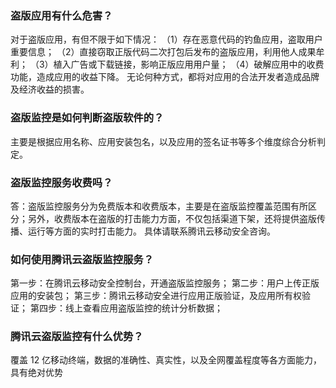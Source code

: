 ### 盗版应用有什么危害？
对于盗版应用，有但不限于如下情况：
（1）存在恶意代码的钓鱼应用，盗取用户重要信息；
（2）直接窃取正版代码二次打包后发布的盗版应用，利用他人成果牟利；
（3）植入广告或下载链接，影响正版应用用户量；
（4）破解应用中的收费功能，造成应用的收益下降。
无论何种方式，都将对应用的合法开发者造成品牌及经济收益的损害。

### 盗版监控是如何判断盗版软件的？
主要是根据应用名称、应用安装包名，以及应用的签名证书等多个维度综合分析判定。

### 盗版监控服务收费吗？
答：盗版监控服务分为免费版本和收费版本，主要是在盗版监控覆盖范围有所区分；另外，收费版本在盗版的打击能力方面，不仅包括渠道下架，还将提供盗版传播、运行等方面的实时打击能力。
具体请联系腾讯云移动安全咨询。

### 如何使用腾讯云盗版监控服务？
第一步：在腾讯云移动安全控制台，开通盗版监控服务；
第二步：用户上传正版应用的安装包；
第三步：腾讯云移动安全进行应用正版验证，及应用所有权验证；
第四步：线上查看应用盗版监控的统计分析数据；

### 腾讯云盗版监控有什么优势？
覆盖 12 亿移动终端，数据的准确性、真实性，以及全网覆盖程度等各方面能力，具有绝对优势
